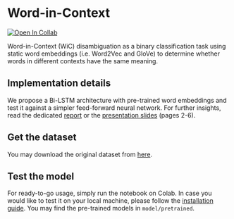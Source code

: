 # Word-in-Context

[![Open In Collab](https://colab.research.google.com/assets/colab-badge.svg)](https://colab.research.google.com/github/LeonardoEmili/Word-in-Context/blob/main/hw1/stud/notebook.ipynb)

Word-in-Context (WiC) disambiguation as a binary classification task using static word embeddings (i.e. Word2Vec and GloVe) to determine whether words in different contexts have the same meaning.

## Implementation details
We propose a Bi-LSTM architecture with pre-trained word embeddings and test it against a simpler feed-forward neural network. For further insights, read the dedicated [report](https://github.com/LeonardoEmili/Word-in-Context/blob/main/report/acl2021.pdf) or the [presentation slides](https://github.com/LeonardoEmili/Word-in-Context/blob/main/slides.pdf) (pages 2-6).

## Get the dataset
You may download the original dataset from [here](https://github.com/SapienzaNLP/nlp2021-hw1/tree/main/data).

## Test the model
For ready-to-go usage, simply run the notebook on Colab. In case you would like to test it on your local machine, please follow the [installation guide](https://github.com/SapienzaNLP/nlp2021-hw1#requirements). You may find the pre-trained models in `model/pretrained`.
